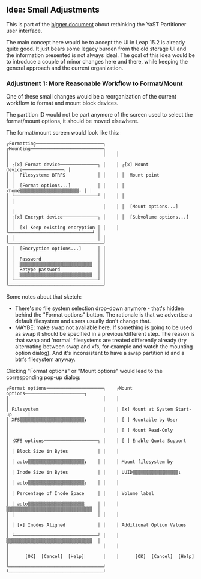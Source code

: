 ## Idea: Small Adjustments

This is part of the [bigger document](../../partitioner_ui.md) about rethinking the YaST Partitioner
user interface.

The main concept here would be to accept the UI in Leap 15.2 is already quite good. It just bears some
legacy burden from the old storage UI and the information presented is not always ideal. The goal of
this idea would be to introduce a couple of minor changes here and there, while keeping the general
approach and the current organization.

### Adjustment 1: More Reasonable Workflow to Format/Mount

One of these small changes would be a reorganization of the current workflow to format and mount
block devices.

The partition ID would not be part anymore of the screen used to select the format/mount options, it
should be moved elsewhere.

The format/mount screen would look like this:


```
┌Formatting─────────────────────────┐    ┌Mounting───────────────────────────┐
│                                   │    │                                   │
│ ┌[x] Format device──────────────┐ │    │ ┌[x] Mount device───────────────┐ │
│ │  Filesystem: BTRFS            │ │    │ │  Mount point                  │ │
│ │  [Format options...]          │ │    │ │  /home▒▒▒▒▒▒▒▒▒▒▒▒▒▒▒▒▒▒▒▒▒▒↓ │ │
│ └───────────────────────────────┘ │    │ │                               │ │
│                                   │    │ │  [Mount options...]           │ │
│ ┌[x] Encrypt device─────────────┐ │    │ │  [Subvolume options...]       │ │
│ │  [x] Keep existing encryption │ │    │ └───────────────────────────────┘ │
│ │                               │ │    └───────────────────────────────────┘
│ │  [Encryption options...]      │ │
│ │                               │ │
│ │  Password                     │ │
│ │  ▒▒▒▒▒▒▒▒▒▒▒▒▒▒▒▒▒▒▒▒▒▒▒▒▒▒▒  │ │
│ │  Retype password              │ │
│ │  ▒▒▒▒▒▒▒▒▒▒▒▒▒▒▒▒▒▒▒▒▒▒▒▒▒▒▒  │ │
│ └───────────────────────────────┘ │
└───────────────────────────────────┘
```

Some notes about that sketch:

- There's no file system selection drop-down anymore - that's hidden behind the "Format options"
  button. The rationale is that we advertise a default filesystem and users usually don't change that.
- MAYBE: make swap not available here. If something is going to be used as swap it should be
  specified in a previous/different step. The reason is that swap and 'normal' filesystems are
  treated differently already (try alternating between swap and xfs, for example and watch the mounting
  option dialog). And it's inconsistent to have a swap partition id and a btrfs filesystem anyway.

Clicking "Format options" or "Mount options" would lead to the corresponding pop-up dialog:

```
┌Format options─────────────────────┐    ┌Mount options──────────────────────┐
│                                   │    │                                   │
│ Filesystem                        │    │ [x] Mount at System Start-up      │
│ XFS▒▒▒▒▒▒▒▒▒▒▒▒▒▒▒▒▒▒▒▒▒▒▒▒↓      │    │ [ ] Mountable by User             │
│                                   │    │ [ ] Mount Read-Only               │
│ ┌XFS options────────────────────┐ │    │ [ ] Enable Quota Support          │
│ │ Block Size in Bytes           │ │    │                                   │
│ │ auto▒▒▒▒▒▒▒▒▒▒▒▒▒▒▒▒▒▒▒▒▒↓    │ │    │ Mount filesystem by               │
│ │ Inode Size in Bytes           │ │    │ UUID▒▒▒▒▒▒▒▒▒▒▒▒▒▒▒▒▒↓            │
│ │ auto▒▒▒▒▒▒▒▒▒▒▒▒▒▒▒▒▒▒▒▒▒↓    │ │    │                                   │
│ │ Percentage of Inode Space     │ │    │ Volume label                      │
│ │ auto▒▒▒▒▒▒▒▒▒▒▒▒▒▒▒▒▒▒▒▒▒     │ │    │ ▒▒▒▒▒▒▒▒▒▒▒▒▒▒▒▒▒▒▒▒▒▒▒▒▒▒▒▒▒▒▒▒  │
│ │                               │ │    │                                   │
│ │ [x] Inodes Aligned            │ │    │ Additional Option Values          │
│ └───────────────────────────────┘ │    │ ▒▒▒▒▒▒▒▒▒▒▒▒▒▒▒▒▒▒▒▒▒▒▒▒▒▒▒▒▒▒▒▒  │
│                                   │    │                                   │
│      [OK]  [Cancel]  [Help]       │    │      [OK]  [Cancel]  [Help]       │
└───────────────────────────────────┘    └───────────────────────────────────┘
```
